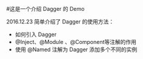 #这是一个介绍 Dagger 的 Demo

2016.12.23
简单介绍了 Dagger 的使用方法：
- 如何引入 Dagger
- @Inject、@Module 、@Component等注解的作用
- 使用 @Named 注解为 Dagger 添加多个不同的实例